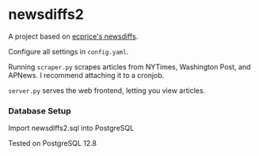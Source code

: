 # newsdiffs2
A project based on [ecprice's newsdiffs](https://github.com/ecprice/newsdiffs).

Configure all settings in `config.yaml`.

Running `scraper.py` scrapes articles from NYTimes, Washington Post, and APNews. I recommend attaching it to a cronjob.

`server.py` serves the web frontend, letting you view articles.


### Database Setup

Import newsdiffs2.sql into PostgreSQL

Tested on PostgreSQL 12.8